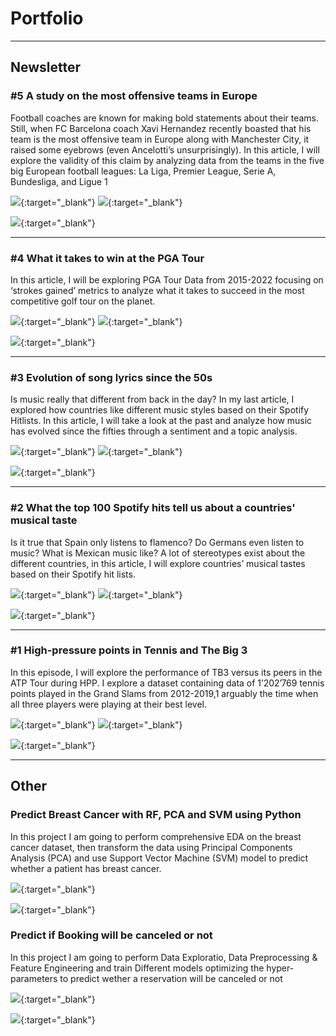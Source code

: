 # Portfolio

---

## Newsletter

### #5 A study on the most offensive teams in Europe

Football coaches are known for making bold statements about their teams. Still, when FC Barcelona coach Xavi Hernandez recently boasted that his team is the most offensive team in Europe along with Manchester City, it raised some eyebrows (even Ancelotti’s unsurprisingly). In this article, I will explore the validity of this claim by analyzing data from the teams in the five big European football leagues: La Liga, Premier League, Serie A, Bundesliga, and Ligue 1

[<img src="https://img.shields.io/badge/Substack-Golf-FF6719?logo=Substack"/>](https://chusikowski.substack.com/p/a-study-on-the-most-offensive-teams){:target="_blank"} [<img src="https://img.shields.io/badge/Jupyter-Open Notebook-F37626?logo=Jupyter"/>](https://github.com/oskarmk/oskarmk.github.io/blob/main/html/historical.ipynb){:target="_blank"}

[<img src="images/takeons.png"/>](https://chusikowski.substack.com/p/a-study-on-the-most-offensive-teams){:target="_blank"}

---

### #4 What it takes to win at the PGA Tour

In this article, I will be exploring PGA Tour Data from 2015-2022 focusing on ‘strokes gained’ metrics to analyze what it takes to succeed in the most competitive golf tour on the planet.

[<img src="https://img.shields.io/badge/Substack-Golf-FF6719?logo=Substack"/>](https://chusikowski.substack.com/p/what-does-it-take-to-win-a-pga-tour){:target="_blank"} [<img src="https://img.shields.io/badge/Jupyter-Open Notebook-F37626?logo=Jupyter"/>](https://github.com/oskarmk/oskarmk.github.io/blob/main/html/golf.ipynb){:target="_blank"}

[<img src="images/driving_p.png"/>](https://chusikowski.substack.com/p/what-does-it-take-to-win-a-pga-tour){:target="_blank"}

---

### #3 Evolution of song lyrics since the 50s

Is music really that different from back in the day? In my last article, I explored how countries like different music styles based on their Spotify Hitlists. In this article, I will take a look at the past and analyze how music has evolved since the fifties through a sentiment and a topic analysis.

[<img src="https://img.shields.io/badge/Substack-Spotify-FF6719?logo=Substack"/>](https://chusikowski.substack.com/p/evolution-of-song-lyrics-since-the){:target="_blank"}  [<img src="https://img.shields.io/badge/Github-Repository-181717?logo=GitHub"/>](https://github.com/oskarmk/spotify){:target="_blank"}

[<img src="images/newplot(50).png"/>](https://chusikowski.substack.com/p/evolution-of-song-lyrics-since-the){:target="_blank"}

---

### #2 What the top 100 Spotify hits tell us about a countries' musical taste

Is it true that Spain only listens to flamenco? Do Germans even listen to music? What is Mexican music like? A lot of stereotypes exist about the different countries, in this article, I will explore countries’ musical tastes based on their Spotify hit lists.

[<img src="https://img.shields.io/badge/Substack-Spotify-FF6719?logo=Substack"/>](https://chusikowski.substack.com/p/the-spotify-series-1){:target="_blank"}    [<img src="https://img.shields.io/badge/Github-Repository-181717?logo=GitHub"/>](https://github.com/oskarmk/spotify){:target="_blank"}

[<img src="images/newplot(37).png"/>](https://chusikowski.substack.com/p/the-spotify-series-1){:target="_blank"}

---

### #1 High-pressure points in Tennis and The Big 3

In this episode, I will explore the performance of TB3 versus its peers in the ATP Tour during HPP. I explore a dataset containing data of 1’202’769 tennis points played in the Grand Slams from 2012-2019,1 arguably the time when all three players were playing at their best level.

[<img src="https://img.shields.io/badge/Substack-Tennis-FF6719?logo=Substack"/>](https://chusikowski.substack.com/p/high-pressure-points-in-tennis-and){:target="_blank"}  [<img src="https://img.shields.io/badge/Jupyter-Open Notebook-F37626?logo=Jupyter"/>](https://chusikowski.substack.com/p/what-does-it-take-to-win-a-pga-tour){:target="_blank"}

[<img src="images/newplot(3).png"/>](https://chusikowski.substack.com/p/high-pressure-points-in-tennis-and){:target="_blank"}

---

## Other

### Predict Breast Cancer with RF, PCA and SVM using Python

In this project I am going to perform comprehensive EDA on the breast cancer dataset, then transform the data using Principal Components Analysis (PCA) and use Support Vector Machine (SVM) model to predict whether a patient has breast cancer.

[<img src="https://img.shields.io/badge/Jupyter-Open Notebook-F37626?logo=Jupyter"/>](https://github.com/oskarmk/oskarmk.github.io/blob/main/html/breast-cancer-pred.ipynb){:target="_blank"}

[<img src="images/bresast-cancer-pred.png"/>](https://github.com/oskarmk/oskarmk.github.io/blob/main/html/breast-cancer-pred.ipynb){:target="_blank"}


### Predict if Booking will be canceled or not

In this project I am going to perform Data Exploratio, Data Preprocessing & Feature Engineering and train Different models optimizing the hyper-parameters to predict wether a reservation will be canceled or not

[<img src="https://img.shields.io/badge/Jupyter-Open Notebook-F37626?logo=Jupyter"/>](https://github.com/oskarmk/oskarmk.github.io/blob/main/html/honor-prediction(1).ipynb){:target="_blank"}

[<img src="images/sdf.png"/>](https://github.com/oskarmk/oskarmk.github.io/blob/main/html/honor-prediction(1).ipynb){:target="_blank"}
